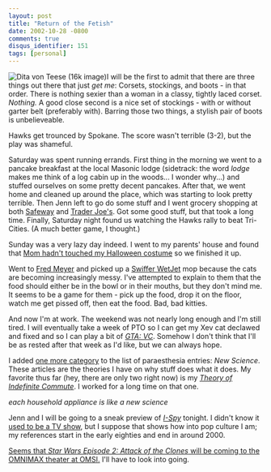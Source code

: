 ```yaml
---
layout: post
title: "Return of the Fetish"
date: 2002-10-28 -0800
comments: true
disqus_identifier: 151
tags: [personal]
---
```

![Dita von Teese (16k
image)](https://hyqi8g.dm2302.livefilestore.com/y2pYK-Xp73R6MCiMLtbqPM-QjRhSR5GVD3_WtGiikn5AYQ8UIRzL2dqkswC1mqEipPquG0mbHz7JM5s_tVHMvuGxjb-LyjZx-OYIOVtYjXEpu4/20021028ditavonteese.jpg?psid=1)I
will be the first to admit that there are three things out there that
just *get me*: Corsets, stockings, and boots - in that order. There is
nothing sexier than a woman in a classy, tightly laced corset.
*Nothing.* A good close second is a nice set of stockings - with or
without garter belt (preferably with). Barring those two things, a
stylish pair of boots is unbelieveable.

 Hawks get trounced by Spokane. The score wasn't terrible (3-2), but the
play was shameful.

 Saturday was spent running errands. First thing in the morning we went
to a pancake breakfast at the local Masonic lodge (sidetrack: the word
*lodge* makes me think of a log cabin up in the woods... I wonder
why...) and stuffed ourselves on some pretty decent pancakes. After
that, we went home and cleaned up around the place, which was starting
to look pretty terrible. Then Jenn left to go do some stuff and I went
grocery shopping at both [Safeway](http://www.safeway.com) and [Trader
Joe's](http://www.traderjoes.com/). Got some good stuff, but that took a
long time. Finally, Saturday night found us watching the Hawks rally to
beat Tri-Cities. (A much better game, I thought.)

 Sunday was a very lazy day indeed. I went to my parents' house and
found that [Mom hadn't touched my Halloween
costume](/archive/2002/10/21/waxing-philosophic.aspx) so we finished it
up.

 Went to [Fred Meyer](http://www.fredmeyer.com) and picked up a [Swiffer
WetJet](http://www.wetjet.com) mop because the cats are becoming
increasingly messy. I've attempted to explain to them that the food
should either be in the bowl or in their mouths, but they don't mind me.
It seems to be a game for them - pick up the food, drop it on the floor,
watch me get pissed off, then eat the food. Bad, bad kitties.

 And now I'm at work. The weekend was not nearly long enough and I'm
still tired. I will eventually take a week of PTO so I can get my Xev
cat declawed and fixed and so I can play a bit of [*GTA:
VC*](http://www.amazon.com/exec/obidos/ASIN/B0000696CZ/mhsvortex).
Somehow I don't think that I'll be as rested after that week as I'd
like, but we can always hope.

 I added [one more
category](/archive/2002/10/23/new-feature-categories-sort-of.aspx) to
the list of paraesthesia entries: *New Science*. These articles are the
theories I have on why stuff does what it does. My favorite thus far
(hey, there are only two right now) is my [*Theory of Indefinite
Commute*](/archive/2002/07/05/new-science-the-theory-of-indefinite-commute.aspx).
I worked for a long time on that one.

 *each household appliance is like a new science*

 Jenn and I will be going to a sneak preview of
[*I-Spy*](http://us.imdb.com/Title?0297181) tonight. I didn't know it
[used to be a TV show](http://us.imdb.com/Title?0058816), but I suppose
that shows how into pop culture I am; my references start in the early
eighties and end in around 2000.

 [Seems that *Star Wars Episode 2: Attack of the Clones* will be coming
to the OMNIMAX theater at
OMSI.](http://www.omsi.org/visit/omnimax/#starwars) I'll have to look
into going.
